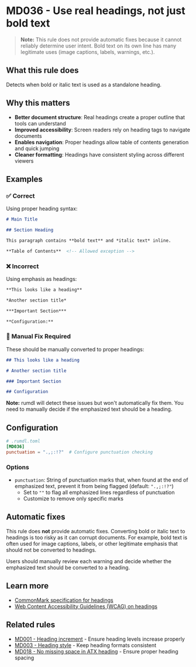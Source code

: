 # MD036 - Use real headings, not just bold text

> **Note:** This rule does not provide automatic fixes because it cannot reliably determine user intent. Bold text on its own line has many legitimate uses (image captions, labels, warnings, etc.).

## What this rule does

Detects when bold or italic text is used as a standalone heading.

## Why this matters

- **Better document structure**: Real headings create a proper outline that tools can understand
- **Improved accessibility**: Screen readers rely on heading tags to navigate documents
- **Enables navigation**: Proper headings allow table of contents generation and quick jumping
- **Cleaner formatting**: Headings have consistent styling across different viewers

## Examples

<!-- rumdl-disable MD036 -->

### ✅ Correct

Using proper heading syntax:

```markdown
# Main Title

## Section Heading

This paragraph contains **bold text** and *italic text* inline.

**Table of Contents**  <!-- Allowed exception -->
```

### ❌ Incorrect

Using emphasis as headings:

```markdown
**This looks like a heading**

*Another section title*

***Important Section***

**Configuration:**
```

### 🔧 Manual Fix Required

These should be manually converted to proper headings:

```markdown
## This looks like a heading

# Another section title

### Important Section

## Configuration
```

**Note:** rumdl will detect these issues but won't automatically fix them. You need to manually decide if the emphasized text should be a heading.

<!-- rumdl-enable MD036 -->

## Configuration

```toml
# .rumdl.toml
[MD036]
punctuation = ".,;:!?"  # Configure punctuation checking
```

### Options

- `punctuation`: String of punctuation marks that, when found at the end of emphasized text, prevent it from being flagged (default: `".,;:!?"`)
  - Set to `""` to flag all emphasized lines regardless of punctuation
  - Customize to remove only specific marks

## Automatic fixes

This rule does **not** provide automatic fixes. Converting bold or italic text to headings is too risky as it can corrupt documents.
For example, bold text is often used for image captions, labels, or other legitimate emphasis that should not be converted to headings.

Users should manually review each warning and decide whether the emphasized text should be converted to a heading.

## Learn more

- [CommonMark specification for headings](https://spec.commonmark.org/0.31.2/#atx-headings)
- [Web Content Accessibility Guidelines (WCAG) on headings](https://www.w3.org/WAI/WCAG21/Understanding/info-and-relationships.html)

## Related rules

- [MD001 - Heading increment](md001.md) - Ensure heading levels increase properly
- [MD003 - Heading style](md003.md) - Keep heading formats consistent
- [MD018 - No missing space in ATX heading](md018.md) - Ensure proper heading spacing
